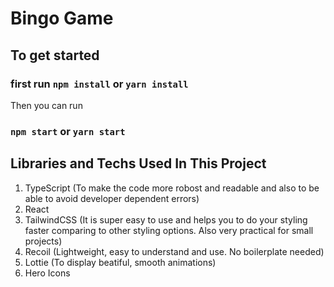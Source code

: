 # Bingo Game

## To get started

### first run `npm install` or `yarn install`

Then you can run

### `npm start` or `yarn start`

## Libraries and Techs Used In This Project

1. TypeScript (To make the code more robost and readable and also to be able to avoid developer dependent errors)
2. React
3. TailwindCSS (It is super easy to use and helps you to do your styling faster comparing to other styling options. Also very practical for small projects)
4. Recoil (Lightweight, easy to understand and use. No boilerplate needed)
5. Lottie (To display beatiful, smooth animations)
6. Hero Icons
